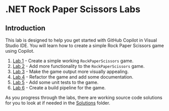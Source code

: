 # .NET Rock Paper Scissors Labs

## Introduction

This lab is designed to help you get started with GitHub Copilot in Visual Studio IDE. You will learn how to create a simple Rock Paper Scissors game using Copilot.

1. [Lab 1](./RPS-Lab-1/README.md) - Create a simple working `RockPaperScissors` game.
1. [Lab 2](./RPS-Lab-2/README.md) - Add more functionality to the `RockPaperScissors` game.
1. [Lab 3](./RPS-Lab-3/README.md) - Make the game output more visually appealing.
1. [Lab 4](./RPS-Lab-4/README.md) - Refactor the game and add some documentation.
1. [Lab 5](./RPS-Lab-5/README.md) - Add some unit tests to the game.
1. [Lab 6](./RPS-Lab-6/README.md) - Create a build pipeline for the game.

As you progress through the labs, there are working source code solutions for you to look at if needed in the [Solutions](../Solutions/) folder.
